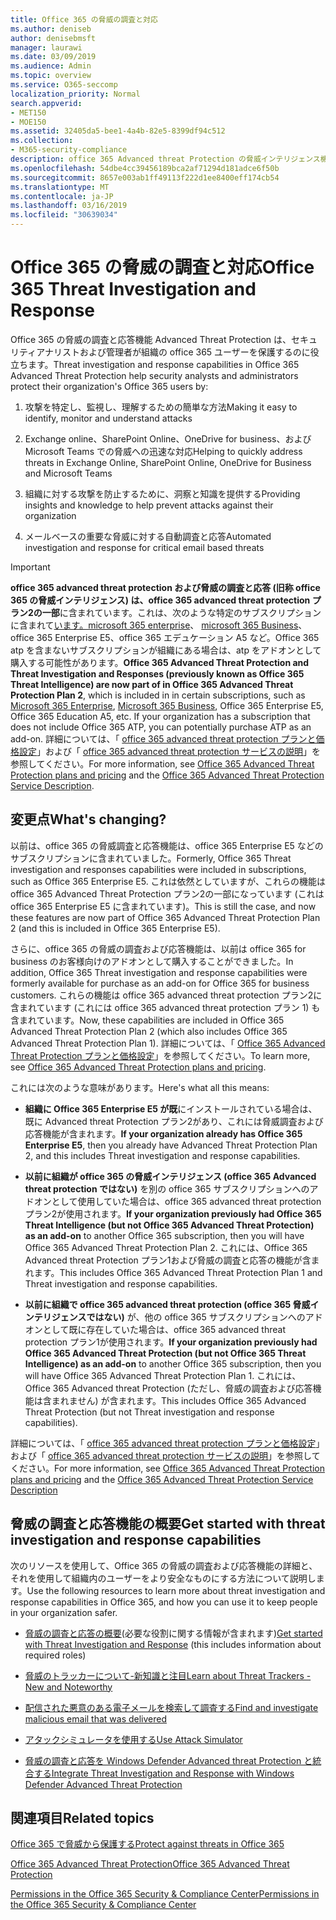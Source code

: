 ```yaml
---
title: Office 365 の脅威の調査と対応
ms.author: deniseb
author: denisebmsft
manager: laurawi
ms.date: 03/09/2019
ms.audience: Admin
ms.topic: overview
ms.service: O365-seccomp
localization_priority: Normal
search.appverid:
- MET150
- MOE150
ms.assetid: 32405da5-bee1-4a4b-82e5-8399df94c512
ms.collection:
- M365-security-compliance
description: office 365 Advanced threat Protection の脅威インテリジェンス機能が、組織に対する脅威を調査し、マルウェア、フィッシング、および office 365 がユーザーに代わって検出したその他の攻撃に対応し、脅威を検索する方法について説明します。切り替える.
ms.openlocfilehash: 54dbe4cc39456189bca2af71294d181adce6f50b
ms.sourcegitcommit: 8657e003ab1ff49113f222d1ee8400eff174cb54
ms.translationtype: MT
ms.contentlocale: ja-JP
ms.lasthandoff: 03/16/2019
ms.locfileid: "30639034"
---
```

# <a name="office-365-threat-investigation-and-response"></a><span data-ttu-id="51e64-103">Office 365 の脅威の調査と対応</span><span class="sxs-lookup"><span data-stu-id="51e64-103">Office 365 Threat Investigation and Response</span></span>

<span data-ttu-id="51e64-104">Office 365 の脅威の調査と応答機能 Advanced Threat Protection は、セキュリティアナリストおよび管理者が組織の office 365 ユーザーを保護するのに役立ちます。</span><span class="sxs-lookup"><span data-stu-id="51e64-104">Threat investigation and response capabilities in Office 365 Advanced Threat Protection help security analysts and administrators protect their organization's Office 365 users by:</span></span>
  
1. <span data-ttu-id="51e64-105">攻撃を特定し、監視し、理解するための簡単な方法</span><span class="sxs-lookup"><span data-stu-id="51e64-105">Making it easy to identify, monitor and understand attacks</span></span>
    
2. <span data-ttu-id="51e64-106">Exchange online、SharePoint Online、OneDrive for business、および Microsoft Teams での脅威への迅速な対応</span><span class="sxs-lookup"><span data-stu-id="51e64-106">Helping to quickly address threats in Exchange Online, SharePoint Online, OneDrive for Business and Microsoft Teams</span></span>
    
3. <span data-ttu-id="51e64-107">組織に対する攻撃を防止するために、洞察と知識を提供する</span><span class="sxs-lookup"><span data-stu-id="51e64-107">Providing insights and knowledge to help prevent attacks against their organization</span></span>

4. <span data-ttu-id="51e64-108">メールベースの重要な脅威に対する自動調査と応答</span><span class="sxs-lookup"><span data-stu-id="51e64-108">Automated investigation and response for critical email based threats</span></span>
    
> [!IMPORTANT]
> <span data-ttu-id="51e64-109">**office 365 advanced threat protection および脅威の調査と応答 (旧称 office 365 の脅威インテリジェンス) は、office 365 advanced threat protection プラン2の一部**に含まれています。これは、次のような特定のサブスクリプションに含まれて[います。microsoft 365 enterprise](https://www.microsoft.com/microsoft-365/enterprise/home)、 [microsoft 365 Business](https://www.microsoft.com/microsoft-365/business)、office 365 Enterprise E5、office 365 エデュケーション A5 など。Office 365 atp を含まないサブスクリプションが組織にある場合は、atp をアドオンとして購入する可能性があります。</span><span class="sxs-lookup"><span data-stu-id="51e64-109">**Office 365 Advanced Threat Protection and Threat Investigation and Responses (previously known as Office 365 Threat Intelligence) are now part of in Office 365 Advanced Threat Protection Plan 2**, which is included in in certain subscriptions, such as [Microsoft 365 Enterprise](https://www.microsoft.com/microsoft-365/enterprise/home), [Microsoft 365 Business](https://www.microsoft.com/microsoft-365/business), Office 365 Enterprise E5, Office 365 Education A5, etc. If your organization has a subscription that does not include Office 365 ATP, you can potentially purchase ATP as an add-on.</span></span> <span data-ttu-id="51e64-110">詳細については、「 [office 365 advanced threat protection プランと価格設定](https://products.office.com/exchange/advance-threat-protection)」および「 [office 365 advanced threat protection サービスの説明](https://docs.microsoft.com/office365/servicedescriptions/office-365-advanced-threat-protection-service-description#whats-new-in-office-365-advanced-threat-protection-atp)」を参照してください。</span><span class="sxs-lookup"><span data-stu-id="51e64-110">For more information, see [Office 365 Advanced Threat Protection plans and pricing](https://products.office.com/exchange/advance-threat-protection) and the [Office 365 Advanced Threat Protection Service Description](https://docs.microsoft.com/office365/servicedescriptions/office-365-advanced-threat-protection-service-description#whats-new-in-office-365-advanced-threat-protection-atp).</span></span> 
  
## <a name="whats-changing"></a><span data-ttu-id="51e64-111">変更点</span><span class="sxs-lookup"><span data-stu-id="51e64-111">What's changing?</span></span>

<span data-ttu-id="51e64-112">以前は、office 365 の脅威調査と応答機能は、office 365 Enterprise E5 などのサブスクリプションに含まれていました。</span><span class="sxs-lookup"><span data-stu-id="51e64-112">Formerly, Office 365 Threat investigation and responses capabilities were included in subscriptions, such as Office 365 Enterprise E5.</span></span> <span data-ttu-id="51e64-113">これは依然としていますが、これらの機能は office 365 Advanced Threat Protection プラン2の一部になっています (これは office 365 Enterprise E5 に含まれています)。</span><span class="sxs-lookup"><span data-stu-id="51e64-113">This is still the case, and now these features are now part of Office 365 Advanced Threat Protection Plan 2 (and this is included in Office 365 Enterprise E5).</span></span> 

<span data-ttu-id="51e64-114">さらに、office 365 の脅威の調査および応答機能は、以前は office 365 for business のお客様向けのアドオンとして購入することができました。</span><span class="sxs-lookup"><span data-stu-id="51e64-114">In addition, Office 365 Threat investigation and response capabilities were formerly available for purchase as an add-on for Office 365 for business customers.</span></span> <span data-ttu-id="51e64-115">これらの機能は office 365 advanced threat protection プラン2に含まれています (これには office 365 advanced threat protection プラン 1) も含まれています。</span><span class="sxs-lookup"><span data-stu-id="51e64-115">Now, these capabilities are included in Office 365 Advanced Threat Protection Plan 2 (which also includes Office 365 Advanced Threat Protection Plan 1).</span></span> <span data-ttu-id="51e64-116">詳細については、「 [Office 365 Advanced Threat Protection プランと価格設定](https://products.office.com/exchange/advance-threat-protection)」を参照してください。</span><span class="sxs-lookup"><span data-stu-id="51e64-116">To learn more, see [Office 365 Advanced Threat Protection plans and pricing](https://products.office.com/exchange/advance-threat-protection).</span></span>

<span data-ttu-id="51e64-117">これには次のような意味があります。</span><span class="sxs-lookup"><span data-stu-id="51e64-117">Here's what all this means:</span></span>

- <span data-ttu-id="51e64-118">**組織に Office 365 Enterprise E5 が既**にインストールされている場合は、既に Advanced threat Protection プラン2があり、これには脅威調査および応答機能が含まれます。</span><span class="sxs-lookup"><span data-stu-id="51e64-118">**If your organization already has Office 365 Enterprise E5**, then you already have Advanced Threat Protection Plan 2, and this includes Threat investigation and response capabilities.</span></span>

- <span data-ttu-id="51e64-119">**以前に組織が office 365 の脅威インテリジェンス (office 365 Advanced threat protection ではない)** を別の office 365 サブスクリプションへのアドオンとして使用していた場合は、office 365 advanced threat protection プラン2が使用されます。</span><span class="sxs-lookup"><span data-stu-id="51e64-119">**If your organization previously had Office 365 Threat Intelligence (but not Office 365 Advanced Threat Protection) as an add-on** to another Office 365 subscription, then you will have Office 365 Advanced Threat Protection Plan 2.</span></span> <span data-ttu-id="51e64-120">これには、Office 365 Advanced threat Protection プラン1および脅威の調査と応答の機能が含まれます。</span><span class="sxs-lookup"><span data-stu-id="51e64-120">This includes Office 365 Advanced Threat Protection Plan 1 and Threat investigation and response capabilities.</span></span> 

- <span data-ttu-id="51e64-121">**以前に組織で office 365 advanced threat protection (office 365 脅威インテリジェンスではない)** が、他の office 365 サブスクリプションへのアドオンとして既に存在していた場合は、office 365 advanced threat protection プラン1が使用されます。</span><span class="sxs-lookup"><span data-stu-id="51e64-121">**If your organization previously had Office 365 Advanced Threat Protection (but not Office 365 Threat Intelligence) as an add-on** to another Office 365 subscription, then you will have Office 365 Advanced Threat Protection Plan 1.</span></span> <span data-ttu-id="51e64-122">これには、Office 365 Advanced threat Protection (ただし、脅威の調査および応答機能は含まれません) が含まれます。</span><span class="sxs-lookup"><span data-stu-id="51e64-122">This includes Office 365 Advanced Threat Protection (but not Threat investigation and response capabilities).</span></span>

<span data-ttu-id="51e64-123">詳細については、「 [office 365 advanced threat protection プランと価格設定](https://products.office.com/exchange/advance-threat-protection)」および「 [office 365 advanced threat protection サービスの説明](https://docs.microsoft.com/office365/servicedescriptions/office-365-advanced-threat-protection-service-description#whats-new-in-office-365-advanced-threat-protection-atp)」を参照してください。</span><span class="sxs-lookup"><span data-stu-id="51e64-123">For more information, see [Office 365 Advanced Threat Protection plans and pricing](https://products.office.com/exchange/advance-threat-protection) and the [Office 365 Advanced Threat Protection Service Description](https://docs.microsoft.com/office365/servicedescriptions/office-365-advanced-threat-protection-service-description#whats-new-in-office-365-advanced-threat-protection-atp)</span></span>

## <a name="get-started-with-threat-investigation-and-response-capabilities"></a><span data-ttu-id="51e64-124">脅威の調査と応答機能の概要</span><span class="sxs-lookup"><span data-stu-id="51e64-124">Get started with threat investigation and response capabilities</span></span>

<span data-ttu-id="51e64-125">次のリソースを使用して、Office 365 の脅威の調査および応答機能の詳細と、それを使用して組織内のユーザーをより安全なものにする方法について説明します。</span><span class="sxs-lookup"><span data-stu-id="51e64-125">Use the following resources to learn more about threat investigation and response capabilities in Office 365, and how you can use it to keep people in your organization safer.</span></span>
  
- <span data-ttu-id="51e64-126">[脅威の調査と応答の概要](get-started-with-ti.md)(必要な役割に関する情報が含まれます)</span><span class="sxs-lookup"><span data-stu-id="51e64-126">[Get started with Threat Investigation and Response](get-started-with-ti.md) (this includes information about required roles)</span></span> 
    
- [<span data-ttu-id="51e64-127">脅威のトラッカーについて-新知識と注目</span><span class="sxs-lookup"><span data-stu-id="51e64-127">Learn about Threat Trackers - New and Noteworthy</span></span>](threat-trackers.md)
    
- [<span data-ttu-id="51e64-128">配信された悪意のある電子メールを検索して調査する</span><span class="sxs-lookup"><span data-stu-id="51e64-128">Find and investigate malicious email that was delivered</span></span>](investigate-malicious-email-that-was-delivered.md)
    
- [<span data-ttu-id="51e64-129">アタックシミュレータを使用する</span><span class="sxs-lookup"><span data-stu-id="51e64-129">Use Attack Simulator</span></span>](attack-simulator.md)
    
- [<span data-ttu-id="51e64-130">脅威の調査と応答を Windows Defender Advanced threat Protection と統合する</span><span class="sxs-lookup"><span data-stu-id="51e64-130">Integrate Threat Investigation and Response with Windows Defender Advanced Threat Protection</span></span>](integrate-office-365-ti-with-wdatp.md)
    
## <a name="related-topics"></a><span data-ttu-id="51e64-131">関連項目</span><span class="sxs-lookup"><span data-stu-id="51e64-131">Related topics</span></span>

[<span data-ttu-id="51e64-132">Office 365 で脅威から保護する</span><span class="sxs-lookup"><span data-stu-id="51e64-132">Protect against threats in Office 365</span></span>](protect-against-threats.md)
  
[<span data-ttu-id="51e64-133">Office 365 Advanced Threat Protection</span><span class="sxs-lookup"><span data-stu-id="51e64-133">Office 365 Advanced Threat Protection</span></span>](office-365-atp.md)
  
[<span data-ttu-id="51e64-134">Permissions in the Office 365 Security &amp; Compliance Center</span><span class="sxs-lookup"><span data-stu-id="51e64-134">Permissions in the Office 365 Security &amp; Compliance Center</span></span>](permissions-in-the-security-and-compliance-center.md)
 
